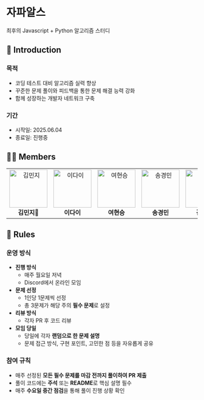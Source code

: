 # 자파알스

최후의 Javascript + Python 알고리즘 스터디

## 📖 Introduction
### 목적
- 코딩 테스트 대비 알고리즘 실력 향상
- 꾸준한 문제 풀이와 피드백을 통한 문제 해결 능력 강화
- 함께 성장하는 개발자 네트워크 구축

### 기간
- 시작일: 2025.06.04
- 종료일: 진행중

## 🧑‍💻 Members

<table>
<tr>
<td align="center"><img src='https://avatars.githubusercontent.com/u/148981647?v=4' alt='김민지' width="100"><br><strong>김민지👑</strong>
<td align="center"><img src='https://avatars.githubusercontent.com/u/175283788?v=4' alt='이다이' width="100"><br><strong>이다이</strong>
<td align="center"><img src='https://avatars.githubusercontent.com/u/175284278?v=4' alt='여현승' width="100"><br><strong>여현승</strong>
  <td align="center"><img src='https://avatars.githubusercontent.com/u/175171052?v=4' alt='송경민' width="100"><br><strong>송경민</strong>
    <td align="center"><img src='https://avatars.githubusercontent.com/u/75923015?v=4' alt='김재준' width="100"><br><strong>김재준</strong>
</tr>
</table>

## 📜 Rules
### 운영 방식
- **진행 방식**
  - 매주 월요일 저녁
  - Discord에서 온라인 모임
- **문제 선정**
  - 1인당 1문제씩 선정
  - 총 3문제가 해당 주의 **필수 문제**로 설정
- **리뷰 방식**
  - 각자 PR 후 코드 리뷰
- **모임 당일**
  - 당일에 각자 **랜덤으로 한 문제 설명** 
  - 문제 접근 방식, 구현 포인트, 고민한 점 등을 자유롭게 공유
 
    
### 참여 규칙
- 매주 선정된 **모든 필수 문제를 마감 전까지 풀이하여 PR 제출**
- 풀이 코드에는 **주석** 또는 **README**로 핵심 설명 필수
- 매주 **수요일 중간 점검**을 통해 풀이 진행 상황 확인

